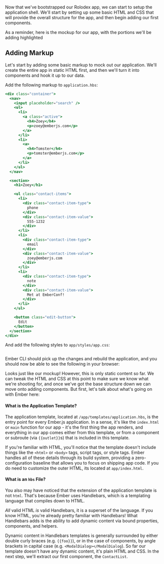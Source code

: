 Now that we've bootstrapped our Rolodex app, we can start to setup the
application shell. We'll start by setting up some basic HTML and CSS that will
provide the overall structure for the app, and then begin adding our first
components.

As a reminder, here is the mockup for our app, with the portions we'll be adding
highlighted

## Adding Markup

Let's start by adding some basic markup to mock out our application. We'll
create the entire app in static HTML first, and then we'll turn it into
components and hook it up to our data.

Add the following markup to `application.hbs`:

```handlebars {data-filename="app/templates/application.hbs"}
<div class="container">
  <nav>
    <input placeholder="search" />
    <ul>
      <li>
        <a class="active">
          <h4>Zoey</h4>
          <p>zoey@emberjs.com</p>
        </a>
      </li>
      <li>
        <a>
          <h4>Tomster</h4>
          <p>tomster@emberjs.com</p>
        </a>
      </li>
    </ul>
  </nav>

  <section>
    <h1>Zoey</h1>

    <ul class="contact-items">
      <li>
        <div class="contact-item-type">
          phone
        </div>
        <div class="contact-item-value">
          555-1232
        </div>
      </li>
      <li>
        <div class="contact-item-type">
          email
        </div>
        <div class="contact-item-value">
          zoey@emberjs.com
        </div>
      </li>
      <li>
        <div class="contact-item-type">
          note
        </div>
        <div class="contact-item-value">
          Met at EmberConf!
        </div>
      </li>
    </ul>

    <button class="edit-button">
      Edit
    </button>
  </section>
</div>
```

And add the following styles to `app/styles/app.css`:

```css {data-filename="app/styles/app.css"}


```

Ember CLI should pick up the changes and rebuild the application, and you should
now be able to see the following in your browser:


Looks just like our mockup! However, this is only static content so far. We can
tweak the HTML and CSS at this point to make sure we know what we're shooting
for, and once we've got the base structure down we can move onto adding
components. But first, let's talk about what's going on with Ember here:

#### What is the Application Template?

The application template, located at `/app/templates/application.hbs`, is the
entry point for every Ember.js application. In a sense, it's like the
`index.html` or `main` function for our app - it's the first thing the app
renders, and everything in our app comes either from this template, or from a
component or subroute (via `{{outlet}}`s) that is included in this template.

If you're familiar with HTML, you'll notice that the template doesn't include
things like the `<html>` or `<body>` tags, script tags, or style tags. Ember
handles all of these details through its build system, providing a
zero-configuration baseline that allows you to focus on shipping app code.
If you do need to customize the outer HTML, its located at `app/index.html`.

#### What is an `hbs` File?

You also may have noticed that the extension of the application template is not
`html`. That's because Ember uses Handlebars, which is a templating language
that compiles down to HTML.

_All_ valid HTML _is_ valid Handlebars, it is a superset of the language. If you
know HTML, you're already pretty familiar with Handlebars! What Handlebars adds
is the ability to add dynamic content via bound properties, components, and
helpers.

Dynamic content in Handlebars templates is generally surrounded by either double
curly braces (e.g. `{{foo}}`), or in the case of components, by angle brackets
in capital case (e.g. `<ModalDialog></ModalDialog`). So far our template doesn't
have any dynamic content, it's plain HTML and CSS. In the next step, we'll
extract our first component, the `ContactList`.
